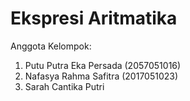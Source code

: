 # Ekspresi Aritmatika

Anggota Kelompok:
1. Putu Putra Eka Persada (2057051016)
2. Nafasya Rahma Safitra (2017051023)
3. Sarah Cantika Putri
